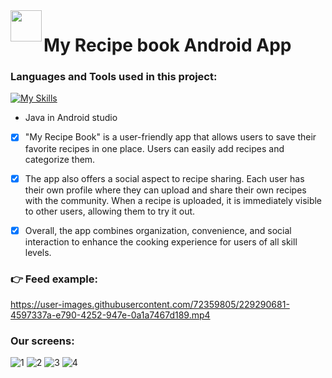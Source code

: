 <img align="left" src="https://user-images.githubusercontent.com/72359805/233739648-e9ffca89-035b-4117-817f-0bf66a34bdd6.png" width="50">

#  My Recipe book Android App

<h3 align="left">Languages and Tools used in this project:</h3>

[![My Skills](https://skillicons.dev/icons?i=java,androidstudio)](https://skillicons.dev)

- Java in Android studio


- [x] "My Recipe Book" is a user-friendly app that allows users to save their favorite recipes in one place. Users can easily add recipes and categorize them.

- [x] The app also offers a social aspect to recipe sharing. Each user has their own profile where they can upload and share their own recipes with the community. When a recipe is uploaded, it is immediately visible to other users, allowing them to try it out. 

- [x] Overall, the app combines organization, convenience, and social interaction to enhance the cooking experience for users of all skill levels.


### 👉 Feed example:

https://user-images.githubusercontent.com/72359805/229290681-4597337a-e790-4252-947e-0a1a7467d189.mp4


### Our screens:
<p>
  
![1](https://user-images.githubusercontent.com/72359805/233804688-403a27d3-b84d-491e-83ea-6707dccc44db.png)
![2](https://user-images.githubusercontent.com/72359805/233804692-6e1d8674-b79b-46e3-8dd5-9a9bfde14f18.png)
![3](https://user-images.githubusercontent.com/72359805/233804695-68fcbf69-d338-4416-817e-916d64f4fa8e.png)
![4](https://user-images.githubusercontent.com/72359805/233804700-6cb1d6f0-d17f-4ddc-8d50-82a6a578013f.png)
  
</p>
